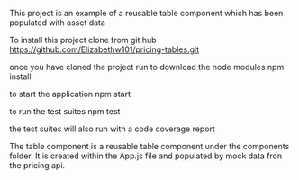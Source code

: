 This project is an example of a reusable table component which has been populated with asset data

To install this project clone from git hub
https://github.com/Elizabethw101/pricing-tables.git


once you have cloned the project run to download the node modules
npm install

to start the application
npm start

to run the test suites
npm test

the test suites will also run with a code coverage report

The table component is a reusable table component under the components folder.  It is  created within the App.js file and populated by mock data fron the pricing api.





